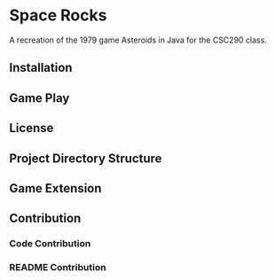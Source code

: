 # Space Rocks
A recreation of the 1979 game Asteroids in Java for the CSC290 class.

## Installation

## Game Play

## License

## Project Directory Structure

## Game Extension

## Contribution

### Code Contribution

### README Contribution 
